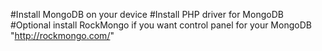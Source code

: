 

#Install MongoDB on your device 
#Install PHP driver for MongoDB
#Optional install RockMongo if you want control panel for your MongoDB "http://rockmongo.com/"
